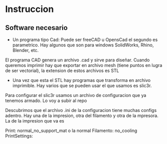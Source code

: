 # Instruccion

## Software necesario

- Un programa tipo Cad: Puede ser freeCAD u OpensCad el segundo es parametrico. Hay algunos que son para windows SolidWorks, Rhino, Blender, etc.

El programa CAD genera un archivo .cad y sirve para diseñar. Cuando queremos imprimir hay que exportar en archivo mesh (tiene puntos en lugra de ser vectorial), la extension de estos archivos es STL

- Una vez que esta el STL hay programas que transforma en archivo imprimible. Hay varios que se pueden usar el que usamos es slic3r.

Para configurar el slic3r usamos un archivo de configuracion que ya tenemos armado. Lo voy a subir al repo


Descubrimos que el archivo .ini de la configuracion tiene muchas configs adentro. Hay una de la impresion, otra del filamento y otra de la mpresora. La de la impresion que va es 

Print:
normal_no_support_mat o la normal
Filamento:
no_cooling
PrintSettings:
